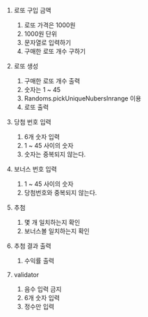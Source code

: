 1. 로또 구입 금액
    1. 로또 가격은 1000원    
    2. 1000원 단위        
    3. 문자열로 입력하기     
    4. 구매한 로또 개수 구하기

2. 로또 생성
    1. 구매한 로또 개수 출력
    2. 숫자는 1 ~ 45
    3. Randoms.pickUniqueNubersInrange 이용
    4. 로또 출력

3. 당첨 번호 입력
    1. 6개 숫자 입력
    2. 1 ~ 45 사이의 숫자
    3. 숫자는 중복되지 않는다.

4. 보너스 번호 입력
    1. 1 ~ 45 사이의 숫자
    2. 당첨번호와 중복되지 않는다.

5. 추첨
    1. 몇 개 일치하는지 확인
    2. 보너스볼 일치하는지 확인

6. 추첨 결과 출력
    1. 수익률 출력


7. validator
    1. 음수 입력 금지
    2. 6개 숫자 입력
    3. 정수만 입력